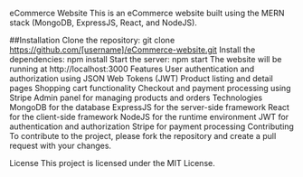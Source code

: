 eCommerce Website
This is an eCommerce website built using the MERN stack (MongoDB, ExpressJS, React, and NodeJS).

##Installation
Clone the repository: git clone https://github.com/[username]/eCommerce-website.git
Install the dependencies: npm install
Start the server: npm start
The website will be running at http://localhost:3000
Features
User authentication and authorization using JSON Web Tokens (JWT)
Product listing and detail pages
Shopping cart functionality
Checkout and payment processing using Stripe
Admin panel for managing products and orders
Technologies
MongoDB for the database
ExpressJS for the server-side framework
React for the client-side framework
NodeJS for the runtime environment
JWT for authentication and authorization
Stripe for payment processing
Contributing
To contribute to the project, please fork the repository and create a pull request with your changes.

License
This project is licensed under the MIT License.

